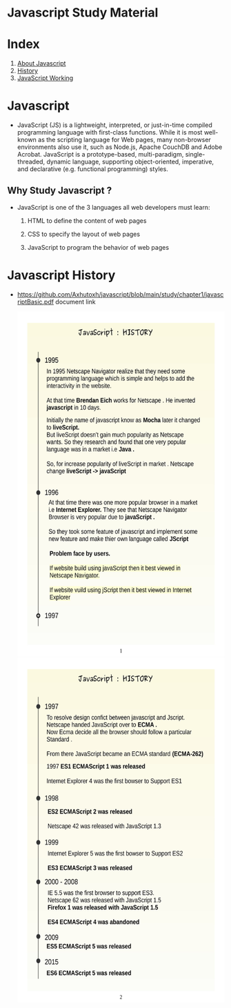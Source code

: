 # Javascript Study Material

# Index

1. [About Javascript](#javascript?)
2. [History](#javascript-history)
3. [JavaScript Working](#how-javascript-works)

# Javascript

- JavaScript (JS) is a lightweight, interpreted, or just-in-time compiled programming language with first-class functions. While it is most well-known as the scripting language for Web pages, many non-browser environments also use it, such as Node.js, Apache CouchDB and Adobe Acrobat. JavaScript is a prototype-based, multi-paradigm, single-threaded, dynamic language, supporting object-oriented, imperative, and declarative (e.g. functional programming) styles.

## Why Study Javascript ?

- JavaScript is one of the 3 languages all web developers must learn:

  1.  HTML to define the content of web pages

  2.  CSS to specify the layout of web pages

  3.  JavaScript to program the behavior of web pages

# Javascript History

- https://github.com/Axhutoxh/javascript/blob/main/study/chapter1/javascriptBasic.pdf document link

  <p float="left">
  <img src="https://github.com/Axhutoxh/javascript/blob/main/study/chapter1/assets/javascriptBasic-1.jpg" data-canonical-src="https://gyazo.com/eb5c5741b6a9a16c692170a41a49c858.png" width="600" height="800" />

    <img src="https://github.com/Axhutoxh/javascript/blob/main/study/chapter1/assets/javascriptBasic-2.jpg" data-canonical-src="https://gyazo.com/eb5c5741b6a9a16c692170a41a49c858.png" width="600" height="800" />
  </p>

#
